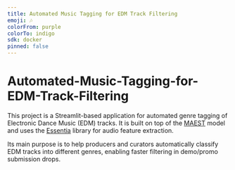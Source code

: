```yaml
---
title: Automated Music Tagging for EDM Track Filtering
emoji: 🎶
colorFrom: purple
colorTo: indigo
sdk: docker
pinned: false
---
```


# Automated-Music-Tagging-for-EDM-Track-Filtering

This project is a Streamlit-based application for automated genre tagging of Electronic Dance Music (EDM) tracks. It is built on top of the [MAEST](https://github.com/palonsom/MAEST) model and uses the [Essentia](https://essentia.upf.edu/) library for audio feature extraction.

Its main purpose is to help producers and curators automatically classify EDM tracks into different genres, enabling faster filtering in demo/promo submission drops.
